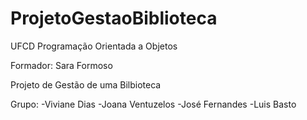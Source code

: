 # ProjetoGestaoBiblioteca

UFCD Programação Orientada a Objetos

Formador: Sara Formoso

Projeto de Gestão de uma Bilbioteca



Grupo:
-Viviane Dias
-Joana Ventuzelos
-José Fernandes
-Luis Basto
